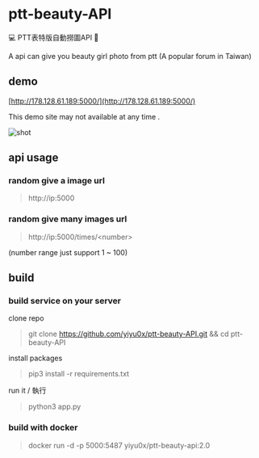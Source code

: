 # ptt-beauty-API
💻 PTT表特版自動撈圖API 🤖️

A api can give you beauty girl photo from ptt (A popular forum in Taiwan)

## demo

[http://178.128.61.189:5000/](http://178.128.61.189:5000/)

This demo site may not available at any time .

![shot](https://i.imgur.com/qvA4n6Z.png)


## api usage

### random give a image url
> http://ip:5000

### random give many images url
> http://ip:5000/times/<number\>
 
(number range just support 1 ~ 100)

## build

### build service on your server 

clone repo  
> git clone https://github.com/yiyu0x/ptt-beauty-API.git && cd ptt-beauty-API

install packages
> pip3 install -r requirements.txt

run it / 執行
> python3 app.py

### build with docker

> docker run -d -p 5000:5487 yiyu0x/ptt-beauty-api:2.0
